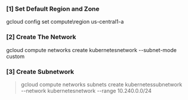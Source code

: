 ### [1] Set Default Region and Zone
gcloud config set compute\region us-central1-a
### [2] Create The Network
gcloud compute networks create kubernetesnetwork --subnet-mode custom
### [3] Create Subnetwork
> gcloud compute networks subnets create kubernetessubnetwork \
--network kubernetesnetwork
--range 10.240.0.0/24


